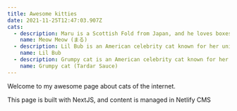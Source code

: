 ```yaml
---
title: Awesome kitties
date: 2021-11-25T12:47:03.907Z
cats:
  - description: Maru is a Scottish Fold from Japan, and he loves boxes.
    name: Meow Meow (まる)
  - description: Lil Bub is an American celebrity cat known for her unique appearance.
    name: Lil Bub
  - description: Grumpy cat is an American celebrity cat known for her grumpy appearance.
    name: Grumpy cat (Tardar Sauce)
---
```

Welcome to my awesome page about cats of the internet.

This page is built with NextJS, and content is managed in Netlify CMS